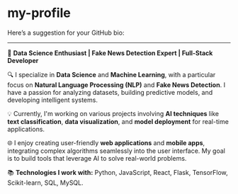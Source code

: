 # my-profile
Here’s a suggestion for your GitHub bio:

---

🚀 **Data Science Enthusiast | Fake News Detection Expert | Full-Stack Developer**

🔍 I specialize in **Data Science** and **Machine Learning**, with a particular focus on **Natural Language Processing (NLP)** and **Fake News Detection**. I have a passion for analyzing datasets, building predictive models, and developing intelligent systems.

💡 Currently, I'm working on various projects involving **AI techniques** like **text classification**, **data visualization**, and **model deployment** for real-time applications.

🌐 I enjoy creating user-friendly **web applications** and **mobile apps**, integrating complex algorithms seamlessly into the user interface. My goal is to build tools that leverage AI to solve real-world problems.

📚 **Technologies I work with:** Python, JavaScript, React, Flask, TensorFlow, Scikit-learn,  SQL, MySQL.
